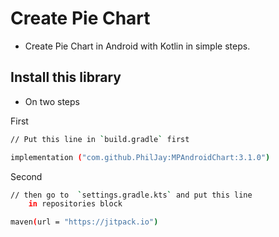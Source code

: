 
# Create Pie Chart
- Create Pie Chart in Android with Kotlin in simple steps.

## Install this library 
- On two steps 
 
First 
```bash
// Put this line in `build.gradle` first 

implementation ("com.github.PhilJay:MPAndroidChart:3.1.0")
```
Second
```bash
// then go to  `settings.gradle.kts` and put this line
    in repositories block

maven(url = "https://jitpack.io")
```

    
